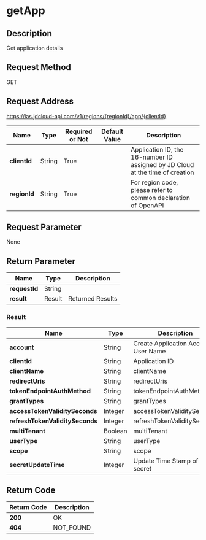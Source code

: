 # getApp


## Description
Get application details

## Request Method
GET

## Request Address
https://ias.jdcloud-api.com/v1/regions/{regionId}/app/{clientId}

|Name|Type|Required or Not|Default Value|Description|
|---|---|---|---|---|
|**clientId**|String|True| |Application ID, the 16-number ID assigned by JD Cloud at the time of creation|
|**regionId**|String|True| |For region code, please refer to common declaration of OpenAPI|

## Request Parameter
None

## Return Parameter
|Name|Type|Description|
|---|---|---|
|**requestId**|String| |
|**result**|Result|Returned Results|

### Result
|Name|Type|Description|
|---|---|---|
|**account**|String|Create Application Account User Name|
|**clientId**|String|Application ID|
|**clientName**|String|clientName|
|**redirectUris**|String|redirectUris|
|**tokenEndpointAuthMethod**|String|tokenEndpointAuthMethod|
|**grantTypes**|String|grantTypes|
|**accessTokenValiditySeconds**|Integer|accessTokenValiditySeconds|
|**refreshTokenValiditySeconds**|Integer|refreshTokenValiditySeconds|
|**multiTenant**|Boolean|multiTenant|
|**userType**|String|userType|
|**scope**|String|scope|
|**secretUpdateTime**|Integer|Update Time Stamp of secret|

## Return Code
|Return Code|Description|
|---|---|
|**200**|OK|
|**404**|NOT_FOUND|
